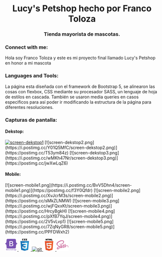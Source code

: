 <h1 align="center">Lucy's Petshop hecho por Franco Toloza</h1>
<h3 align="center">Tienda mayorista de mascotas.</h3>

<h3 align="left">Connect with me:</h3>
<p align="left">Hola soy Franco Toloza y este es mi proyecto final llamado Lucy's Petshop en honor a mi mascota
</p>

<h3 align="left">Languages and Tools:</h3>
<p align="left">La página esta diseñada con el framework de Bootstrap 5, se alinearon las cosas con flexbox, CSS mediante su procesador SASS, un lenguaje de hoja de estilos en cascada. También se usaron media queries en casos especificos para así poder ir modificando la estructura de la página para diferentes resoluciones.</p>
<h3 align="left">Capturas de pantalla:</h3>
<h4 align="left">Dekstop:</h4>
<a href='https://postimg.cc/NLs2ZTjd' target='_blank'><img src='https://i.postimg.cc/NLs2ZTjd/screen-dekstop1.png' border='0' alt='screen-dekstop1'/></a>
[![screen-dekstop2.png](https://i.postimg.cc/Y01Q5MfC/screen-dekstop2.png)](https://postimg.cc/T53ym84z)
[![screen-dekstop3.png](https://i.postimg.cc/wMKh47Nr/screen-dekstop3.png)](https://postimg.cc/jwXwLqZ6)
<h4 align="left">Mobile:</h4>
[![screen-mobile1.png](https://i.postimg.cc/BvV5Dhn4/screen-mobile1.png)](https://postimg.cc/f3Y0Qfdr)
[![screen-mobile2.png](https://i.postimg.cc/XvJcrM3s/screen-mobile2.png)](https://postimg.cc/sMkZLNMW)
[![screen-mobile3.png](https://i.postimg.cc/wjFQxxKt/screen-mobile3.png)](https://postimg.cc/HrcyBgkH)
[![screen-mobile4.png](https://i.postimg.cc/pXfB7YqJ/screen-mobile4.png)](https://postimg.cc/2V5vLvp1)
[![screen-mobile5.png](https://i.postimg.cc/7ZqNyGR8/screen-mobile5.png)](https://postimg.cc/PPFDWxh2)


<p align="left"> <a href="https://getbootstrap.com" target="_blank" rel="noreferrer"> <img src="https://raw.githubusercontent.com/devicons/devicon/master/icons/bootstrap/bootstrap-plain-wordmark.svg" alt="bootstrap" width="40" height="40"/> </a> <a href="https://www.w3schools.com/css/" target="_blank" rel="noreferrer"> <img src="https://raw.githubusercontent.com/devicons/devicon/master/icons/css3/css3-original-wordmark.svg" alt="css3" width="40" height="40"/> </a> <a href="https://git-scm.com/" target="_blank" rel="noreferrer"> <img src="https://www.vectorlogo.zone/logos/git-scm/git-scm-icon.svg" alt="git" width="40" height="40"/> </a> <a href="https://www.w3.org/html/" target="_blank" rel="noreferrer"> <img src="https://raw.githubusercontent.com/devicons/devicon/master/icons/html5/html5-original-wordmark.svg" alt="html5" width="40" height="40"/> </a> <a href="https://sass-lang.com" target="_blank" rel="noreferrer"> <img src="https://raw.githubusercontent.com/devicons/devicon/master/icons/sass/sass-original.svg" alt="sass" width="40" height="40"/> </a> </p>

